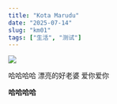 ```yaml
---
title: "Kota Marudu"
date: "2025-07-14"
slug: "km01"
tags: ["生活", "测试"]
---
```

![](https://prod-files-secure.s3.us-west-2.amazonaws.com/112d0858-5090-4d34-a606-b75eb8d65fd2/c7b45876-473c-4fb6-85d3-cb84a84bfc51/1000201235.jpg?X-Amz-Algorithm=AWS4-HMAC-SHA256&X-Amz-Content-Sha256=UNSIGNED-PAYLOAD&X-Amz-Credential=ASIAZI2LB466V54E2ZQH%2F20250724%2Fus-west-2%2Fs3%2Faws4_request&X-Amz-Date=20250724T213317Z&X-Amz-Expires=3600&X-Amz-Security-Token=IQoJb3JpZ2luX2VjEA0aCXVzLXdlc3QtMiJHMEUCIQCmn5xvvebZEPDJP5SshoSIRCrE93aoZLwbn8V%2Bn6kIBQIgePAYSAIDl5BOxpOD00Z75YiPIs6rPB9l1cd%2F%2FOk9oLsq%2FwMINhAAGgw2Mzc0MjMxODM4MDUiDBw0wvUrY0KEEGQVJircA8mtIkJFD%2Frxlof6w4QXkeU6iyHOHuZO%2Bp%2BYUcvNWGrMKyNPwyFgFFdeAN33DzMVhEq1tuHoOZJWxnGLVKerUW2svIwpbkXf9dZHuKaCH2eK%2F0bxXjtLcpt1iTnRBHYVcO9Gweb603XQegxXMs8tXwoCa5ajyG3Avj2ECBwpGfyy1PcuwxbEAx7Ms2D684YkQJMcmPpVZGchK2x%2F5oIX%2BjsJbXcx89vhTSaFtV7FxMvbddQTwQX5CYY3nrQtmETEFF9KyOTlxjFuiEi2k9%2FkFQx2wVJy3O9pRVQye7hFY8PCgu2uQ7yi1oBiMNv8s7KATwAzGBImlrb73ZHVWbnFWYlK01rv9CwxMTm1xmCvXTxGXz5gTVRVGEYyOlqYcO8FshLeUXHY9iA6peVmWe99rLyewc%2BYOzOsy3lmlL0h5Y35u9OkWcb%2FgUB%2FA4VkhSbuETii3iQtVMLaEClm95sr71xMdxnMTu0zl5ZZPfR5VQdPvp0tBYoMpZVGHkD9v3wZcCQVaXBbh8t%2FY%2B%2B8%2F15FMHYTEESc7FSyB05h%2B%2BLysOp6VNTDAzFtbX%2BIRles34UIPMHfP22yVOZyxIpPQddOz4HZL5roGWQ4nkLrJ4nbCNCfb9bcSzLrJ5gii0vKMOC%2BisQGOqUBYA9IvuC3agMDKhDSsg5Hr9zY%2FweL%2FZF64FvvT4Ev%2BHGUMd7SCSVnvJlFgJ4W6I%2FmQde64Mt3%2F%2Fcvh65CU1jEaV3miuwPyO2gk8btICtfJZu7kEluvBoabbXL71Nyywv9ZbW4EbeOITZ5WUUEHQb9LaCmyTYmDKVCCvE81LJS9RpdYwdPVEUpNmim7kF5PdmtWcwzYAdYSFAkJTrxAsqeSTy%2BcwSJ&X-Amz-Signature=cab6ad98106aaad8eefa0d5222ca47d4f1f0642b4b7ebf304669f5d2abbf1219&X-Amz-SignedHeaders=host&x-amz-checksum-mode=ENABLED&x-id=GetObject)


哈哈哈哈  漂亮的好老婆  爱你爱你


**哈哈哈哈**

